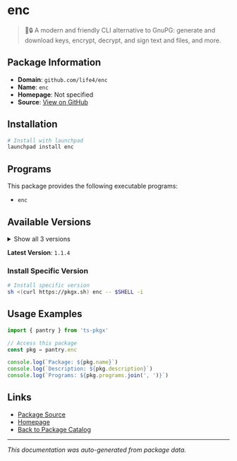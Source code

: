 # enc

> 🔑🔒 A modern and friendly CLI alternative to GnuPG: generate and download keys, encrypt, decrypt, and sign text and files, and more.

## Package Information

- **Domain**: `github.com/life4/enc`
- **Name**: `enc`
- **Homepage**: Not specified
- **Source**: [View on GitHub](https://github.com/pkgxdev/pantry/tree/main/projects/github.com/life4/enc/package.yml)

## Installation

```bash
# Install with launchpad
launchpad install enc
```

## Programs

This package provides the following executable programs:

- `enc`

## Available Versions

<details>
<summary>Show all 3 versions</summary>

- `1.1.4`, `1.1.3`, `1.1.2`

</details>

**Latest Version**: `1.1.4`

### Install Specific Version

```bash
# Install specific version
sh <(curl https://pkgx.sh) enc -- $SHELL -i
```

## Usage Examples

```typescript
import { pantry } from 'ts-pkgx'

// Access this package
const pkg = pantry.enc

console.log(`Package: ${pkg.name}`)
console.log(`Description: ${pkg.description}`)
console.log(`Programs: ${pkg.programs.join(', ')}`)
```

## Links

- [Package Source](https://github.com/pkgxdev/pantry/tree/main/projects/github.com/life4/enc/package.yml)
- [Homepage](#)
- [Back to Package Catalog](../package-catalog.md)

---

*This documentation was auto-generated from package data.*
